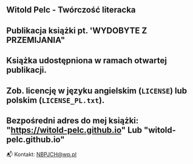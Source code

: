 Witold Pelc - Twórczość literacka
---
Publikacja książki pt. 'WYDOBYTE Z PRZEMIJANIA"
---
Książka udostępniona w ramach otwartej publikacji. 
---
Zob. licencję w języku angielskim (`LICENSE`) lub polskim (`LICENSE_PL.txt`).
---
Bezpośredni adres do mej książki:  "https://witold-pelc.github.io"  Lub  "witold-pelc.github.io"
---
📬 Kontakt:  NBPJCH@wp.pl
